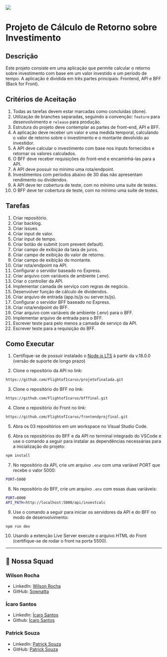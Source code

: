 ![](https://ada-site-frontend.s3.sa-east-1.amazonaws.com/home/header-logo.svg)

# Projeto de Cálculo de Retorno sobre Investimento

Descrição
---

Este projeto consiste em uma aplicação que permite calcular o retorno sobre investimento com base em um valor investido e um período de tempo. A aplicação é dividida em três partes principais: Frontend, API e BFF (Back for Front).

## Critérios de Aceitação

1. Todas as tarefas devem estar marcadas como concluídas (done).
2. Utilização de branches separadas, seguindo a convenção: `feature` para desenvolvimento e `release` para produção.
3. Estrutura do projeto deve contemplar as partes de front-end, API e BFF.
4. A aplicação deve receber um valor e uma medida temporal, calculando o valor de retorno sobre o investimento e o montante devolvido ao investidor.
5. A API deve calcular o investimento com base nos inputs fornecidos e retornar os valores calculados.
6. O BFF deve receber requisições do front-end e encaminhá-las para a API.
7. A API deve possuir no mínimo uma rota/endpoint.
8. Investimentos com períodos abaixo de 30 dias não apresentam rendimento ou dividendos.
9. A API deve ter cobertura de teste, com no mínimo uma suíte de testes.
10. O BFF deve ter cobertura de teste, com no mínimo uma suíte de testes.

## Tarefas

1. Criar repositório.
2. Criar backlog.
3. Criar issues.
4. Criar input de valor.
5. Criar input de tempo.
6. Criar botão de submit (com prevent default).
7. Criar campo de exibição da taxa de juros.
8. Criar campo de exibição do valor de retorno.
9. Criar campo de exibição do montante.
10. Criar rota/endpoint na API.
11. Configurar o servidor baseado no Express.
12. Criar arquivo com variáveis de ambiente (.env).
13. Criar o controller da API.
14. Implementar camada de serviço com regras de negócio.
15. Desenvolver função de cálculo de dividendos.
16. Criar arquivo de entrada (app.ts/js ou server.ts/js).
17. Configurar o servidor BFF baseado no Express.
18. Criar rota/endpoint do BFF.
19. Criar arquivo com variáveis de ambiente (.env) para o BFF.
20. Implementar arquivo de entrada para o BFF.
21. Escrever teste para pelo menos a camada de serviço da API.
22. Escrever teste para a requisição do BFF.

## Como Executar

1. Certifique-se de possuir instalado o [Node.js LTS](https://nodejs.org/en/download) à partir da v.18.0.0 (versão de suporte de longo prazo)

2. Clone o repositório da API no link:

```sh
https://github.com/FlightofIcarus/projetofinalada.git
```

3. Clone o repositório do BFF no link:

```sh
https://github.com/FlightofIcarus/bfffinal.git
```

4. Clone o repositório do Front no link:

```sh
https://github.com/FlightofIcarus/frontendprojfinal.git
```

5. Abra os 03 repositórios em um workspace no Visual Studio Code.


6. Abra os repositórios do  BFF e da API no terminal integrado do VSCode e use o comando a seguir para instalar as dependências necessárias para a inicialização do projeto:

```sh
npm install
```

7. No repositório da API, crie um arquivo `.env` com uma variável PORT que recebe o valor 5000:
```sh
PORT=5000
```

8. No repositório do BFF, crie um arquivo `.env` com essas duas variáveis:
```sh
PORT=8000
API_PATH=http://localhost:5000/api/investcalc
```

9. Use o comando a seguir para iniciar os servidores da API e do BFF no modo de desenvolvimento:

```sh
npm run dev
```

10. Usando a extenção Live Server execute o arquivo HTML do Front (certifique-se de rodar o front na porta 5500).
---

## 🤖 Nossa Squad

### Wilson Rocha
- LinkedIn: [Wilson Rocha](https://www.linkedin.com/in/wilsonn-rocha/)
- GitHub: [Sownatta](https://github.com/Sownatta)

### Ícaro Santos
- LinkedIn: [Ícaro Santos](https://www.linkedin.com/in/santos-icaro/)
- Github: [Ícaro Santos](https://github.com/FlightofIcarus)

### Patrick Souza
- LinkedIn: [Patrick Souza](https://www.linkedin.com/in/patrickpsouza/)
- GitHub: [Patrick Souza](https://github.com/PatrickPSouza)

